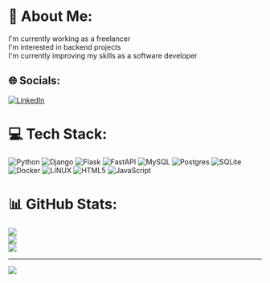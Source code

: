 # 💫 About Me:
I'm currently working as a freelancer<br>I'm interested in backend projects<br>I'm currently improving my skills as a software developer<br>


## 🌐 Socials:
[![LinkedIn](https://img.shields.io/badge/LinkedIn-%230077B5.svg?logo=linkedin&logoColor=white)](https://linkedin.com/in/lgarciao) 

# 💻 Tech Stack:
![Python](https://img.shields.io/badge/python-3670A0?style=for-the-badge&logo=python&logoColor=ffdd54) ![Django](https://img.shields.io/badge/django-%23092E20.svg?style=for-the-badge&logo=django&logoColor=white) ![Flask](https://img.shields.io/badge/flask-%23000.svg?style=for-the-badge&logo=flask&logoColor=white) ![FastAPI](https://img.shields.io/badge/FastAPI-005571?style=for-the-badge&logo=fastapi) ![MySQL](https://img.shields.io/badge/mysql-%2300f.svg?style=for-the-badge&logo=mysql&logoColor=white) ![Postgres](https://img.shields.io/badge/postgres-%23316192.svg?style=for-the-badge&logo=postgresql&logoColor=white) ![SQLite](https://img.shields.io/badge/sqlite-%2307405e.svg?style=for-the-badge&logo=sqlite&logoColor=white) ![Docker](https://img.shields.io/badge/docker-%230db7ed.svg?style=for-the-badge&logo=docker&logoColor=white) ![LINUX](https://img.shields.io/badge/Linux-FCC624?style=for-the-badge&logo=linux&logoColor=black) ![HTML5](https://img.shields.io/badge/html5-%23E34F26.svg?style=for-the-badge&logo=html5&logoColor=white) ![JavaScript](https://img.shields.io/badge/javascript-%23323330.svg?style=for-the-badge&logo=javascript&logoColor=%23F7DF1E) 
# 📊 GitHub Stats:
![](https://github-readme-stats.vercel.app/api?username=lgarciao&theme=dark&hide_border=false&include_all_commits=false&count_private=false)<br/>
![](https://github-readme-streak-stats.herokuapp.com/?user=lgarciao&theme=dark&hide_border=false)<br/>
![](https://github-readme-stats.vercel.app/api/top-langs/?username=lgarciao&theme=dark&hide_border=false&include_all_commits=false&count_private=false&layout=compact)

---
[![](https://visitcount.itsvg.in/api?id=lgarciao&icon=0&color=0)](https://visitcount.itsvg.in)

<!-- Proudly created with GPRM ( https://gprm.itsvg.in ) -->
